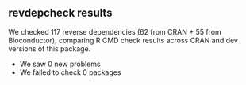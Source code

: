 ## revdepcheck results

We checked 117 reverse dependencies (62 from CRAN + 55 from Bioconductor), comparing R CMD check results across CRAN and dev versions of this package.

 * We saw 0 new problems
 * We failed to check 0 packages

